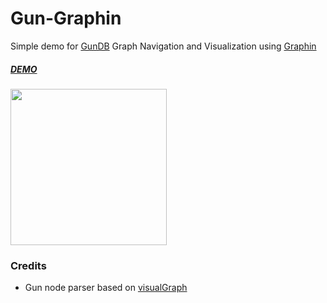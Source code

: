 # Gun-Graphin 
Simple demo for [GunDB](https://github.com/amark/gun) Graph Navigation and Visualization using [Graphin](https://github.com/antvis/Graphin)

##### [DEMO](https://5hbrc.csb.app/)
<img src="https://i.imgur.com/sXlM6Dv.gif" height=250>


### Credits
- Gun node parser based on [visualGraph](https://github.com/dletta/visualGraph)


